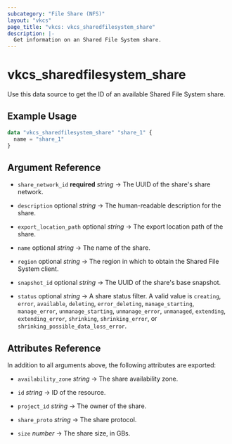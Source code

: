 ```yaml
---
subcategory: "File Share (NFS)"
layout: "vkcs"
page_title: "vkcs: vkcs_sharedfilesystem_share"
description: |-
  Get information on an Shared File System share.
---
```


# vkcs_sharedfilesystem_share

Use this data source to get the ID of an available Shared File System share.

## Example Usage

```terraform
data "vkcs_sharedfilesystem_share" "share_1" {
  name = "share_1"
}
```

## Argument Reference
- `share_network_id` **required** *string* &rarr;  The UUID of the share's share network.

- `description` optional *string* &rarr;  The human-readable description for the share.

- `export_location_path` optional *string* &rarr;  The export location path of the share.

- `name` optional *string* &rarr;  The name of the share.

- `region` optional *string* &rarr;  The region in which to obtain the Shared File System client.

- `snapshot_id` optional *string* &rarr;  The UUID of the share's base snapshot.

- `status` optional *string* &rarr;  A share status filter. A valid value is `creating`, `error`, `available`, `deleting`, `error_deleting`, `manage_starting`, `manage_error`, `unmanage_starting`, `unmanage_error`, `unmanaged`, `extending`, `extending_error`, `shrinking`, `shrinking_error`, or `shrinking_possible_data_loss_error`.


## Attributes Reference
In addition to all arguments above, the following attributes are exported:
- `availability_zone` *string* &rarr;  The share availability zone.

- `id` *string* &rarr;  ID of the resource.

- `project_id` *string* &rarr;  The owner of the share.

- `share_proto` *string* &rarr;  The share protocol.

- `size` *number* &rarr;  The share size, in GBs.


